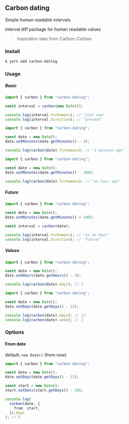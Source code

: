 ## Carbon dating

Simple human readable intervals

Interval diff package for human readable values

> Inspiration take from Carbon::Carbon

### Install

```bash
$ yarn add carbon-dating
```

### Usage

##### Basic

```ts
import { carbon } from "carbon-dating";

const interval = carbon(new Date());

console.log(interval.forHumans); // "just now"
console.log(interval.direction); // "present"
```

```ts
import { carbon } from "carbon-dating";

const date = new Date();
date.setMinutes(date.getMinutes() - 3);

console.log(carbon(date).forHumans); // "3 minutes ago"
```

```ts
import { carbon } from "carbon-dating";

const date = new Date();
date.setMinutes(date.getMinutes() - 100);

console.log(carbon(date).forHumans); // "an hour ago"
```

##### Future

```ts
import { carbon } from "carbon-dating";

const date = new Date();
date.setMinutes(date.getMinutes() + 100);

const interval = carbon(date);

console.log(interval.forHumans); // "in an hour"
console.log(interval.direction); // "future"
```

##### Values

```ts
import { carbon } from "carbon-dating";

const date = new Date();
date.setHours(date.getHours() - 3);

console.log(carbon(date).days); // 3
```

```ts
import { carbon } from "carbon-dating";

const date = new Date();
date.setDays(date.getDays() - 12);

console.log(carbon(date).days); // 12
console.log(carbon(date).week); // 1
```

### Options

#### From date

default: `new Date()` (from now)

```ts
import { carbon } from "carbon-dating";

const date = new Date();
date.setDays(date.getDays() - 12);

const start = new Date();
start.setDats(start.getDays() - 20);

console.log(
  carbon(date, {
    from: start,
  }).days
); // 8
```
